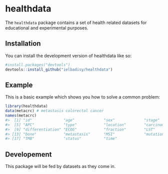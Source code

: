 
<!-- README.md is generated from README.Rmd. Please edit that file -->

# healthdata

<!-- badges: start -->
<!-- badges: end -->

The `healthdata` package contains a set of health related datasets for
educational and experimental purposes.

## Installation

You can install the development version of healthdata like so:

``` r
#install.packages("devtools")
devtools::install_github("ielbadisy/healthdata")
```

## Example

This is a basic example which shows you how to solve a common problem:

``` r
library(healthdata)
data(metacrc) # metastasis colorectal cancer
names(metacrc)
#>  [1] "id"              "age"             "sex"             "stage"          
#>  [5] "APC"             "type"            "location"        "carcinomatosis" 
#>  [9] "differentiation" "ECOG"            "fraction"        "LST"            
#> [13] "bone"            "metastasis"      "MSI"             "mutation"       
#> [17] "TMB"             "status"          "time"
```

## Developement

This package will be fed by datasets as they come in.

